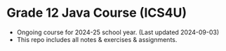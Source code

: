 # Grade 12 Java Course (ICS4U)
- Ongoing course for 2024-25 school year. (Last updated 2024-09-03)
- This repo includes all notes & exercises & assignments.

